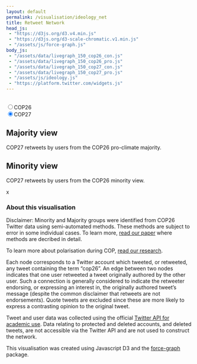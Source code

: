 ```yaml
---
layout: default
permalink: /visualisation/ideology_net
title: Retweet Network
head_js:
 - "https://d3js.org/d3.v4.min.js"
 - "https://d3js.org/d3-scale-chromatic.v1.min.js"
 - "/assets/js/force-graph.js"
body_js:
 - "/assets/data/livegraph_150_cop26_con.js"
 - "/assets/data/livegraph_150_cop26_pro.js"
 - "/assets/data/livegraph_150_cop27_con.js"
 - "/assets/data/livegraph_150_cop27_pro.js"
 - "/assets/js/ideology.js"
 - "https://platform.twitter.com/widgets.js"
---
```


<div class="controls small">
  <br/>
  <div class="hide-sm">
    <input name="size" value="26"  onclick="LoadNetwork(26, '#graph_pro', 'pro');LoadNetwork(26, '#graph_con', 'con')"  type="radio"><label for="26" >COP26</label><br/>
    <input name="size" value="27"  onclick="LoadNetwork(27, '#graph_pro', 'pro');LoadNetwork(27, '#graph_con', 'con')"  type="radio" checked><label for="27" >COP27</label><br/>
  </div>
  <p class="small" id="updated"></p>
</div>

<div class="col-2">
  <div class="col">
    <h2>Majority view</h2>
    <div id="graph_pro"></div>
<p class="text-center">
COP27 retweets by users from the COP26 pro-climate majority.
</p>  
</div>
  <div class="col">
    <h2>Minority view</h2>
    <div id="graph_con"></div>
<p class="text-center">
COP27 retweets by users from the COP26 minority view.
</p>   
</div>
</div>

<div id="panel" class="hide hide-sm">
  <a id="exit" onclick="ClosePanel()">x</a>
  <h3 id="panel_title"></h3>
  <div id="panel_content" class="text-center"></div>
</div>

### About this visualisation

Disclaimer: Minority and Majority groups were identified from COP26 Twitter data using semi-automated methods. These methods are subject to error in some individual cases. To learn more, <a href="/research">read our paper</a> where methods are decribed in detail.

To learn more about polarisation during COP, <a href="/research">read our research</a>.

Each node corresponds to a Twitter account which tweeted, or retweeted, any tweet containing the term “cop26”. An edge between two nodes indicates that one user retweeted a tweet originally authored by the other user. Such a connection is generally considered to indicate the retweeter endorsing, or expressing an interest in, the originally authored tweet’s message (despite the common disclaimer that retweets are not endorsements). Quote tweets are excluded since these are more likely to express a contrasting opinion to the original tweet.

Tweet and user data was collected using the official <a href="https://developer.twitter.com/en/products/twitter-api/academic-research">Twitter API for academic use</a>. Data relating to protected and deleted accounts, and deleted tweets, are not accessible via the Twitter API and are not used to construct the network.

This visualisation was created using Javascript D3 and the <a target="_blank" href="https://github.com/vasturiano/force-graph">force-graph</a> package.



